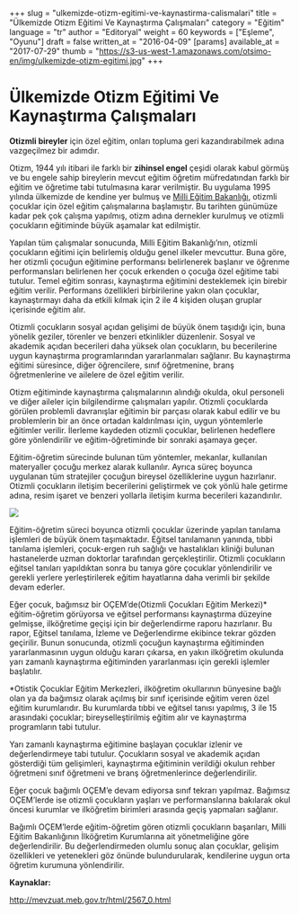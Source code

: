 +++
slug = "ulkemizde-otizm-egitimi-ve-kaynastirma-calismalari"
title = "Ülkemizde Otizm Eğitimi Ve Kaynaştırma Çalışmaları"
category = "Eğitim"
language = "tr"
author = "Editoryal"
weight = 60
keywords = ["Eşleme", "Oyunu"]
draft = false
written_at = "2016-04-09"
[params]
available_at = "2017-07-29"
thumb = "https://s3-us-west-1.amazonaws.com/otsimo-en/img/ulkemizde-otizm-egitimi.jpg"
+++


# Ülkemizde Otizm Eğitimi Ve Kaynaştırma Çalışmaları

**Otizmli bireyler** için özel eğitim, onları topluma geri kazandırabilmek adına vazgeçilmez bir adımdır.

Otizm, 1944 yılı itibari ile farklı bir **zihinsel engel** çeşidi olarak kabul görmüş ve bu engele sahip bireylerin mevcut eğitim öğretim müfredatından farklı bir eğitim ve öğretime tabi tutulmasına karar verilmiştir. Bu uygulama 1995 yılında ülkemizde de kendine yer bulmuş ve [Milli Eğitim Bakanlığı](http://www.meb.gov.tr/), otizmli çocuklar için özel eğitim çalışmalarına başlamıştır. Bu tarihten günümüze kadar pek çok çalışma yapılmış, otizm adına dernekler kurulmuş ve otizmli çocukların eğitiminde büyük aşamalar kat edilmiştir.

Yapılan tüm çalışmalar sonucunda, Milli Eğitim Bakanlığı’nın, otizmli çocukların eğitimi için belirlemiş olduğu genel ilkeler mevcuttur. Buna göre, her otizmli çocuğun eğitimine performansı belirlenerek başlanır ve öğrenme performansları belirlenen her çocuk erkenden o çocuğa özel eğitime tabi tutulur. Temel eğitim sonrası, kaynaştırma eğitimini desteklemek için birebir eğitim verilir. Performans özellikleri birbirilerine yakın olan çocuklar, kaynaştırmayı daha da etkili kılmak için 2 ile 4 kişiden oluşan gruplar içerisinde eğitim alır.

Otizmli çocukların sosyal açıdan gelişimi de büyük önem taşıdığı için, buna yönelik geziler, törenler ve benzeri etkinlikler düzenlenir. Sosyal ve akademik açıdan becerileri daha yüksek olan çocukların, bu becerilerine uygun kaynaştırma programlarından yararlanmaları sağlanır. Bu kaynaştırma eğitimi süresince, diğer öğrencilere, sınıf öğretmenine, branş öğretmenlerine ve ailelere de özel eğitim verilir.

Otizm eğitiminde kaynaştırma çalışmalarının alındığı okulda, okul personeli ve diğer aileler için bilgilendirme çalışmaları yapılır. Otizmli çocuklarda görülen problemli davranışlar eğitimin bir parçası olarak kabul edilir ve bu problemlerin bir an önce ortadan kaldırılması için, uygun yöntemlerle eğitimler verilir. İlerleme kaydeden otizmli çocuklar, belirlenen hedeflere göre yönlendirilir ve eğitim-öğretiminde bir sonraki aşamaya geçer.


Eğitim-öğretim sürecinde bulunan tüm yöntemler, mekanlar, kullanılan materyaller çocuğu merkez alarak kullanılır. Ayrıca süreç boyunca uygulanan tüm stratejiler çocuğun bireysel özelliklerine uygun hazırlanır. Otizmli çocukların iletişim becerilerini geliştirmek ve çok yönlü hale getirme adına, resim işaret ve benzeri yollarla iletişim kurma becerileri kazandırılır.

![](https://s3-us-west-1.amazonaws.com/otsimo-en/img/blog_ici/board.jpg)

Eğitim-öğretim süreci boyunca otizmli çocuklar üzerinde yapılan tanılama işlemleri de büyük önem taşımaktadır. Eğitsel tanılamanın yanında, tıbbi tanılama işlemleri, çocuk-ergen ruh sağlığı ve hastalıkları kliniği bulunan hastanelerde uzman doktorlar tarafından gerçekleştirilir. Otizmli çocukların eğitsel tanıları yapıldıktan sonra bu tanıya göre çocuklar yönlendirilir ve gerekli yerlere yerleştirilerek eğitim hayatlarına daha verimli bir şekilde devam ederler.

Eğer çocuk, bağımsız bir OÇEM’de(Otizmli Çocukları Eğitim Merkezi)* eğitim-öğretim görüyorsa ve eğitsel performansı kaynaştırma düzeyine gelmişse, ilköğretime geçişi için bir değerlendirme raporu hazırlanır. Bu rapor, Eğitsel tanılama, İzleme ve Değerlendirme ekibince tekrar gözden geçirilir. Bunun sonucunda, otizmli çocuğun kaynaştırma eğitiminden yararlanmasının uygun olduğu kararı çıkarsa, en yakın ilköğretim okulunda yarı zamanlı kaynaştırma eğitiminden yararlanması için gerekli işlemler başlatılır.

*Otistik Çocuklar Eğitim Merkezleri, ilköğretim okullarının bünyesine bağlı olan ya da bağımsız olarak açılmış bir sınıf içerisinde eğitim veren özel eğitim kurumlarıdır. Bu kurumlarda tıbbi ve eğitsel tanısı yapılmış, 3 ile 15 arasındaki çocuklar; bireyselleştirilmiş eğitim alır ve kaynaştırma programların tabi tutulur.

Yarı zamanlı kaynaştırma eğitimine başlayan çocuklar izlenir ve değerlendirmeye tabi tutulur. Çocukların sosyal ve akademik açıdan gösterdiği tüm gelişimleri, kaynaştırma eğitiminin verildiği okulun rehber öğretmeni sınıf öğretmeni ve branş öğretmenlerince değerlendirilir.

Eğer çocuk bağımlı OÇEM’e devam ediyorsa sınıf tekrarı yapılmaz. Bağımsız OÇEM’lerde ise otizmli çocukların yaşları ve performanslarına bakılarak okul öncesi kurumlar ve ilköğretim birimleri arasında geçiş yapmaları sağlanır.

Bağımlı OÇEM’lerde eğitim-öğretim gören otizmli çocukların başarıları, Milli Eğitim Bakanlığının İlköğretim Kurumlarına ait yönetmeliğine göre değerlendirilir. Bu değerlendirmeden olumlu sonuç alan çocuklar, gelişim özellikleri ve yetenekleri göz önünde bulundurularak, kendilerine uygun orta öğretim kurumuna yönlendirilir.

**Kaynaklar:**

http://mevzuat.meb.gov.tr/html/2567_0.html
